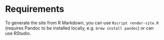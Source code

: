 # Requirements

To generate the site from R Markdown, you can use `Rscript render-site.R` (requires Pandoc to be installed locally, e.g. `brew install pandoc`) or can use RStudio.
